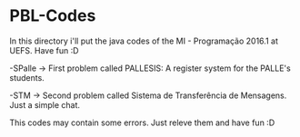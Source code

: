 # PBL-Codes

In this directory i'll put the java codes of the MI - Programação 2016.1 at UEFS. Have fun :D

-SPalle -> First problem called PALLESIS: A register system for the PALLE's students.

-STM -> Second problem called Sistema de Transferência de Mensagens. Just a simple chat.

This codes may contain some errors. Just releve them and have fun :D

